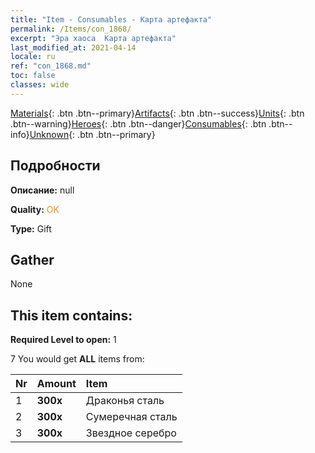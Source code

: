 ```yaml
---
title: "Item - Consumables - Карта артефакта"
permalink: /Items/con_1868/
excerpt: "Эра хаоса  Карта артефакта"
last_modified_at: 2021-04-14
locale: ru
ref: "con_1868.md"
toc: false
classes: wide
---
```

 [Materials](/ru/Items/){: .btn .btn--primary}[Artifacts](/ru/Items/Artifacts/){: .btn .btn--success}[Units](/ru/Items/Units/){: .btn .btn--warning}[Heroes](/ru/Items/Heroes/){: .btn .btn--danger}[Consumables](/ru/Items/Consumables/){: .btn .btn--info}[Unknown](/ru/Items/Unknown/){: .btn .btn--primary}

## Подробности
 **Описание:** null

 **Quality:** <span style="color: #FF8C00">OK</span>

 **Type:** Gift

## Gather

  None

## This item contains:

 **Required Level to open:** 1

 7 You would get **ALL** items  from:

  | Nr | Amount |     Item    |
  |:---|:-------|:------------|
  | 1 |  **300x** | Драконья сталь |  | 
  | 2 |  **300x** | Сумеречная сталь |  | 
  | 3 |  **300x** | Звездное серебро |  | 
